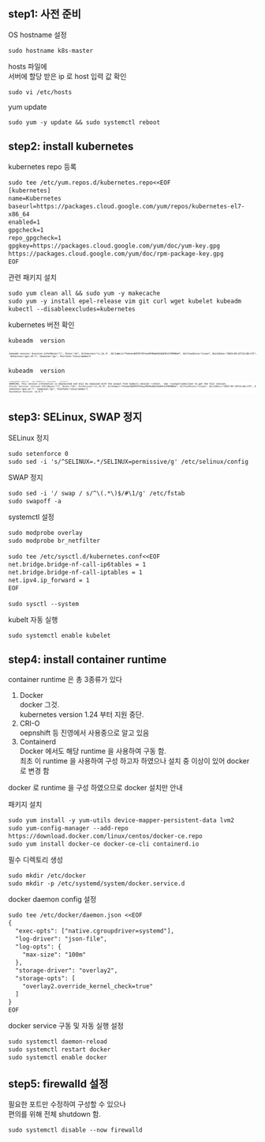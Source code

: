 ## step1: 사전 준비
OS hostname 설정
```shell
sudo hostname k8s-master
```
hosts 파일에  
서버에 할당 받은 ip 로 host 입력 값 확인
```shell
sudo vi /etc/hosts
```
yum update
```shell
sudo yum -y update && sudo systemctl reboot
```

## step2: install kubernetes
kubernetes repo 등록
```shell
sudo tee /etc/yum.repos.d/kubernetes.repo<<EOF
[kubernetes]
name=Kubernetes
baseurl=https://packages.cloud.google.com/yum/repos/kubernetes-el7-x86_64
enabled=1
gpgcheck=1
repo_gpgcheck=1
gpgkey=https://packages.cloud.google.com/yum/doc/yum-key.gpg https://packages.cloud.google.com/yum/doc/rpm-package-key.gpg
EOF
```

관련 패키지 설치
```shell
sudo yum clean all && sudo yum -y makecache
sudo yum -y install epel-release vim git curl wget kubelet kubeadm kubectl --disableexcludes=kubernetes
```

kubernetes 버전 확인
```shell
kubeadm  version
```
![](./img/Screenshot%202023-04-16%20at%205.59.21%20PM.png)

```shell
kubeadm  version
```
![](./img/Screenshot%202023-04-16%20at%206.00.19%20PM.png)

## step3: SELinux, SWAP 정지
SELinux 정지
```shell
sudo setenforce 0
sudo sed -i 's/^SELINUX=.*/SELINUX=permissive/g' /etc/selinux/config
```
SWAP 정지
```shell
sudo sed -i '/ swap / s/^\(.*\)$/#\1/g' /etc/fstab
sudo swapoff -a
```

systemctl 설정
```shell
sudo modprobe overlay
sudo modprobe br_netfilter

sudo tee /etc/sysctl.d/kubernetes.conf<<EOF
net.bridge.bridge-nf-call-ip6tables = 1
net.bridge.bridge-nf-call-iptables = 1
net.ipv4.ip_forward = 1
EOF

sudo sysctl --system
```

kubelt 자동 실행
```shell
sudo systemctl enable kubelet
```

## step4: install container runtime
container runtime 은 총 3종류가 있다
1. Docker  
   docker 그것.  
   kubernetes version 1.24 부터 지원 중단.
2. CRI-O  
   oepnshift 등 진영에서 사용중으로 알고 있음
3. Containerd  
   Docker 에서도 해당 runtime 을 사용하여 구동 함.  
   최초 이 runtime 을 사용하여 구성 하고자 하였으나 설치 중 이상이 있어 docker 로 변경 함

docker 로 runtime 을 구성 하였으므로 docker 설치만 안내

패키지 설치
```shell
sudo yum install -y yum-utils device-mapper-persistent-data lvm2
sudo yum-config-manager --add-repo https://download.docker.com/linux/centos/docker-ce.repo
sudo yum install docker-ce docker-ce-cli containerd.io
```

필수 디렉토리 생성
```shell
sudo mkdir /etc/docker
sudo mkdir -p /etc/systemd/system/docker.service.d
```

docker daemon config 설정
```shell
sudo tee /etc/docker/daemon.json <<EOF
{
  "exec-opts": ["native.cgroupdriver=systemd"],
  "log-driver": "json-file",
  "log-opts": {
    "max-size": "100m"
  },
  "storage-driver": "overlay2",
  "storage-opts": [
    "overlay2.override_kernel_check=true"
  ]
}
EOF
```

docker service 구동 및 자동 실행 설정
```shell
sudo systemctl daemon-reload 
sudo systemctl restart docker
sudo systemctl enable docker
```

## step5: firewalld 설정
필요한 포트만 수정하여 구성할 수 있으나   
편의를 위해 전체 shutdown 함.
```shell
sudo systemctl disable --now firewalld
```
